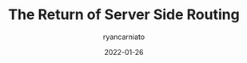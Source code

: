 ---
author: ryancarniato
date: 2022-01-26
permalink: false
publisher: thepracticaldev
tags:
  - routing
target_url: https://dev.to/this-is-learning/the-return-of-server-side-routing-b05
title: The Return of Server Side Routing
---